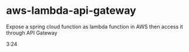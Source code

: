 # aws-lambda-api-gateway
Expose a spring cloud function as lambda function in AWS then access it through API Gateway

3:24
